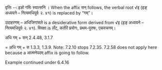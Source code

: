 

वृत्तिः --ः इङो गमिः स्यात्सनि । When the affix सन् follows, the verbal root √इ (इङ् अध्ययने – नित्यमधिपूर्वः २. ४१) is replaced by “गम्”।


उदाहरणम् – अधिजिगांसते is a desiderative form derived from √इ (इङ् अध्ययने – नित्यमधिपूर्वः २. ४१). विवक्षा is लँट्, कर्तरि प्रयोगः, प्रथम-पुरुषः, एकवचनम्।


अधि गम् + सन् 2.4.48, 3.1.7

= अधि गम् + स 1.3.3, 1.3.9. Note: 7.2.10 stops 7.2.35. 7.2.58 does not apply here because a आत्मनेपदम् affix is going to follow.


Example continued under 6.4.16

